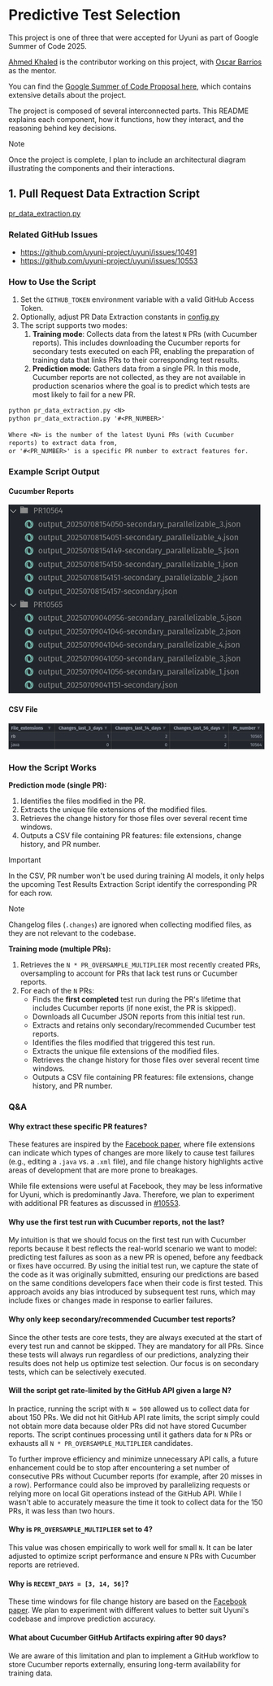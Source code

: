# Predictive Test Selection

This project is one of three that were accepted for Uyuni as part of Google Summer of Code 2025.

[Ahmed Khaled](https://github.com/Ahmed-Khaled-dev) is the contributor working on this project, with [Oscar Barrios](https://github.com/srbarrios) as the mentor.

You can find the [Google Summer of Code Proposal here](https://drive.google.com/file/d/1M9X60Arj5J-LVw0fQSaVWgtxCChwtq6T/view?usp=sharing), which contains extensive details about the project.

The project is composed of several interconnected parts. This README explains each component, how it functions, how they interact, and the reasoning behind key decisions.

> [!NOTE]
> Once the project is complete, I plan to include an architectural diagram illustrating the components and their interactions.

## 1. Pull Request Data Extraction Script

[pr_data_extraction.py](pr_data_extraction.py)

### Related GitHub Issues
- https://github.com/uyuni-project/uyuni/issues/10491
- https://github.com/uyuni-project/uyuni/issues/10553

### How to Use the Script

1. Set the `GITHUB_TOKEN` environment variable with a valid GitHub Access Token.
2. Optionally, adjust PR Data Extraction constants in [config.py](config.py)
3. The script supports two modes:
    1. **Training mode**: Collects data from the latest `N` PRs (with Cucumber reports). This includes downloading the Cucumber reports for secondary tests executed on each PR, enabling the preparation of training data that links PRs to their corresponding test results.
    2. **Prediction mode**: Gathers data from a single PR. In this mode, Cucumber reports are not collected, as they are not available in production scenarios where the goal is to predict which tests are most likely to fail for a new PR.

```
python pr_data_extraction.py <N>
python pr_data_extraction.py '#<PR_NUMBER>'

Where <N> is the number of the latest Uyuni PRs (with Cucumber reports) to extract data from,
or '#<PR_NUMBER>' is a specific PR number to extract features for.
```

### Example Script Output

#### Cucumber Reports
![](images/pr_data_extract_output_1.png)

#### CSV File
![](images/pr_data_extract_output_2.png)

### How the Script Works

**Prediction mode (single PR):**

1. Identifies the files modified in the PR.
2. Extracts the unique file extensions of the modified files.
3. Retrieves the change history for those files over several recent time windows.
4. Outputs a CSV file containing PR features: file extensions, change history, and PR number.

> [!IMPORTANT]
> In the CSV, PR number won't be used during training AI models, it only helps the upcoming Test Results Extraction Script identify the corresponding PR for each row.

> [!NOTE]
> Changelog files (`.changes`) are ignored when collecting modified files, as they are not relevant to the codebase.

**Training mode (multiple PRs):**

1. Retrieves the `N * PR_OVERSAMPLE_MULTIPLIER` most recently created PRs, oversampling to account for PRs that lack test runs or Cucumber reports.
2. For each of the `N` PRs:
    - Finds the **first completed** test run during the PR's lifetime that includes Cucumber reports (if none exist, the PR is skipped).
    - Downloads all Cucumber JSON reports from this initial test run.
    - Extracts and retains only secondary/recommended Cucumber test reports.
    - Identifies the files modified that triggered this test run.
    - Extracts the unique file extensions of the modified files.
    - Retrieves the change history for those files over several recent time windows.
    - Outputs a CSV file containing PR features: file extensions, change history, and PR number.

### Q&A

#### Why extract these specific PR features?

These features are inspired by the [Facebook paper](https://arxiv.org/pdf/1810.05286), where file extensions can indicate which types of changes are more likely to cause test failures (e.g., editing a `.java` vs. a `.xml` file), and file change history highlights active areas of development that are more prone to breakages.

While file extensions were useful at Facebook, they may be less informative for Uyuni, which is predominantly Java. Therefore, we plan to experiment with additional PR features as discussed in [#10553](https://github.com/uyuni-project/uyuni/issues/10553).

#### Why use the first test run with Cucumber reports, not the last?

My intuition is that we should focus on the first test run with Cucumber reports because it best reflects the real-world scenario we want to model: predicting test failures as soon as a new PR is opened, before any feedback or fixes have occurred. By using the initial test run, we capture the state of the code as it was originally submitted, ensuring our predictions are based on the same conditions developers face when their code is first tested. This approach avoids any bias introduced by subsequent test runs, which may include fixes or changes made in response to earlier failures.

#### Why only keep secondary/recommended Cucumber test reports?

Since the other tests are core tests, they are always executed at the start of every test run and cannot be skipped. They are mandatory for all PRs. Since these tests will always run regardless of our predictions, analyzing their results does not help us optimize test selection. Our focus is on secondary tests, which can be selectively executed.

#### Will the script get rate-limited by the GitHub API given a large N?

In practice, running the script with `N = 500` allowed us to collect data for about 150 PRs. We did not hit GitHub API rate limits, the script simply could not obtain more data because older PRs did not have stored Cucumber reports. The script continues processing until it gathers data for `N` PRs or exhausts all `N * PR_OVERSAMPLE_MULTIPLIER` candidates.

To further improve efficiency and minimize unnecessary API calls, a future enhancement could be to stop after encountering a set number of consecutive PRs without Cucumber reports (for example, after 20 misses in a row). Performance could also be improved by parallelizing requests or relying more on local Git operations instead of the GitHub API. While I wasn't able to accurately measure the time it took to collect data for the 150 PRs, it was less than two hours.

#### Why is `PR_OVERSAMPLE_MULTIPLIER` set to 4?

This value was chosen empirically to work well for small `N`. It can be later adjusted to optimize script performance and ensure `N` PRs with Cucumber reports are retrieved.

#### Why is `RECENT_DAYS = [3, 14, 56]`?

These time windows for file change history are based on the [Facebook paper](https://arxiv.org/pdf/1810.05286). We plan to experiment with different values to better suit Uyuni's codebase and improve prediction accuracy.

#### What about Cucumber GitHub Artifacts expiring after 90 days?

We are aware of this limitation and plan to implement a GitHub workflow to store Cucumber reports externally, ensuring long-term availability for training data.